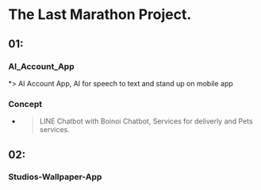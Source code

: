# The Last Marathon Project.
## 01: 
 ### AI_Account_App 
*> AI Account App, AI for speech to text and stand up on mobile app

 ### Concept 
* > LINE Chatbot with Boinoi Chatbot, Services for deliverly and Pets services.

## 02: 
 ### Studios-Wallpaper-App
